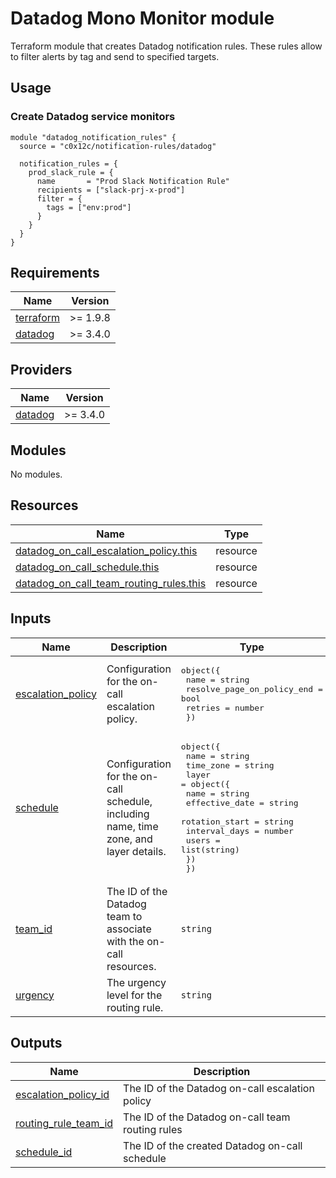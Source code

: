 # Datadog Mono Monitor module

Terraform module that creates Datadog notification rules. These rules allow to filter alerts by tag and send to specified targets.

## Usage

### Create Datadog service monitors

```hcl
module "datadog_notification_rules" {
  source = "c0x12c/notification-rules/datadog"

  notification_rules = {
    prod_slack_rule = {
      name       = "Prod Slack Notification Rule"
      recipients = ["slack-prj-x-prod"]
      filter = {
        tags = ["env:prod"]
      }
    }
  }
}
```

<!-- BEGIN_TF_DOCS -->

## Requirements

| Name | Version |
|------|---------|
| <a name="requirement_terraform"></a> [terraform](#requirement\_terraform) | >= 1.9.8 |
| <a name="requirement_datadog"></a> [datadog](#requirement\_datadog) | >= 3.4.0 |

## Providers

| Name | Version |
|------|---------|
| <a name="provider_datadog"></a> [datadog](#provider\_datadog) | >= 3.4.0 |

## Modules

No modules.

## Resources

| Name | Type |
|------|------|
| [datadog_on_call_escalation_policy.this](https://registry.terraform.io/providers/DataDog/datadog/latest/docs/resources/on_call_escalation_policy) | resource |
| [datadog_on_call_schedule.this](https://registry.terraform.io/providers/DataDog/datadog/latest/docs/resources/on_call_schedule) | resource |
| [datadog_on_call_team_routing_rules.this](https://registry.terraform.io/providers/DataDog/datadog/latest/docs/resources/on_call_team_routing_rules) | resource |

## Inputs

| Name | Description | Type | Default | Required |
|------|-------------|------|---------|:--------:|
| <a name="input_escalation_policy"></a> [escalation\_policy](#input\_escalation\_policy) | Configuration for the on-call escalation policy. | <pre>object({<br/>    name                       = string<br/>    resolve_page_on_policy_end = bool<br/>    retries                    = number<br/>  })</pre> | n/a | yes |
| <a name="input_schedule"></a> [schedule](#input\_schedule) | Configuration for the on-call schedule, including name, time zone, and layer details. | <pre>object({<br/>    name      = string<br/>    time_zone = string<br/>    layer = object({<br/>      name           = string<br/>      effective_date = string<br/>      rotation_start = string<br/>      interval_days  = number<br/>      users          = list(string)<br/>    })<br/>  })</pre> | n/a | yes |
| <a name="input_team_id"></a> [team\_id](#input\_team\_id) | The ID of the Datadog team to associate with the on-call resources. | `string` | n/a | yes |
| <a name="input_urgency"></a> [urgency](#input\_urgency) | The urgency level for the routing rule. | `string` | `"high"` | no |

## Outputs

| Name | Description |
|------|-------------|
| <a name="output_escalation_policy_id"></a> [escalation\_policy\_id](#output\_escalation\_policy\_id) | The ID of the Datadog on-call escalation policy |
| <a name="output_routing_rule_team_id"></a> [routing\_rule\_team\_id](#output\_routing\_rule\_team\_id) | The ID of the Datadog on-call team routing rules |
| <a name="output_schedule_id"></a> [schedule\_id](#output\_schedule\_id) | The ID of the created Datadog on-call schedule |

<!-- END_TF_DOCS -->
